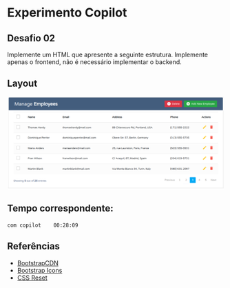 # Experimento Copilot

## Desafio 02 

Implemente um HTML que apresente a seguinte estrutura. Implemente apenas o frontend, não é necessário implementar o backend.

## Layout

<img src="./ui-page.png" alt="Interface UI">


## Tempo correspondente:

```shell
com copilot    00:28:09
```

## Referências
  - [BootstrapCDN](https://www.bootstrapcdn.com/)
  - [Bootstrap Icons](https://icons.getbootstrap.com/)
  - [CSS Reset](https://www.devmedia.com.br/como-utilizar-a-tecnica-css-reset/26797)

